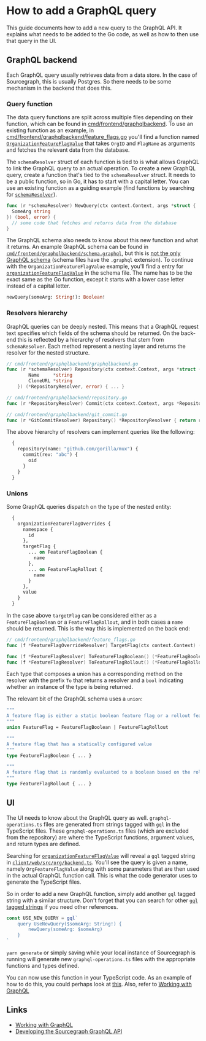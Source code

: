 # How to add a GraphQL query

This guide documents how to add a new query to the GraphQL API. It explains what needs to be added to the Go code, as well as how to then use that query in the UI.

## GraphQL backend

Each GraphQL query usually retrieves data from a data store. In the case of Sourcegraph, this is usually Postgres. So there needs to be some mechanism in the backend that does this.

### Query function

The data query functions are split across multiple files depending on their function, which can be found in [cmd/frontend/graphqlbackend](https://sourcegraph.com/github.com/sourcegraph/sourcegraph/-/tree/cmd/frontend/graphqlbackend). To use an existing function as an example, in [cmd/frontend/graphqlbackend/feature_flags.go](https://sourcegraph.com/github.com/sourcegraph/sourcegraph/-/blob/cmd/frontend/graphqlbackend/feature_flags.go) you'll find a function named [`OrganizationFeatureFlagValue`](https://sourcegraph.com/search?q=context:global+repo:%5Egithub%5C.com/sourcegraph/sourcegraph%24+file:%5Ecmd/frontend/graphqlbackend/feature_flags%5C.go+OrganizationFeatureFlagValue&patternType=literal) that takes `OrgID` and `FlagName` as arguments and fetches the relevant data from the database.

The `schemaResolver` struct of each function is tied to is what allows GraphQL to link the GraphQL query to an actual operation. To create a new GraphQL query, create a function that's tied to the `schemaResolver` struct. It needs to be a public function, so in Go, it has to start with a capital letter. You can use an existing function as a guiding example (find functions by searching for [`schemaResolver`](https://sourcegraph.com/search?q=context:global+repo:github.com/sourcegraph/sourcegraph+schemaResolver&patternType=literal&case=yes)).

```go
func (r *schemaResolver) NewQuery(ctx context.Context, args *struct {
  SomeArg string
}) (bool, error) {
  // some code that fetches and returns data from the database
}
```

The GraphQL schema also needs to know about this new function and what it returns. An example GraphQL schema can be found in [`cmd/frontend/graphqlbackend/schema.graphql`](https://sourcegraph.com/github.com/sourcegraph/sourcegraph/-/blob/cmd/frontend/graphqlbackend/schema.graphql), but this is [not the only GraphQL schema](https://sourcegraph.com/search?q=context:global+repo:%5Egithub%5C.com/sourcegraph/sourcegraph%24+file:.*%5C.graphql%24&patternType=literal) (schema files have the `.graphql` extension). To continue with the `OrganizationFeatureFlagValue` example, you'll find a entry for [`organizationFeatureFlagValue`](https://sourcegraph.com/search?q=context:global+repo:%5Egithub%5C.com/sourcegraph/sourcegraph%24+file:%5Ecmd/frontend/graphqlbackend/schema%5C.graphql+organizationFeatureFlagValue&patternType=literal) in the schema file. The name has to be the exact same as the Go function, except it starts with a lower case letter instead of a capital letter.

```graphql
newQuery(someArg: String!): Boolean!
```

### Resolvers hierarchy

GraphQL queries can be deeply nested. This means that a GraphQL request text specifies which fields of the schema should be returned. On the back-end this is reflected by a hierarchy of resolvers that stem from `schemaResolver`. Each method represent a nesting layer and returns the resolver for the nested structure.

```go
// cmd/frontend/graphqlbackend/graphqlbackend.go
func (r *schemaResolver) Repository(ctx context.Context, args *struct {
		Name     *string
		CloneURL *string
	}) (*RepositoryResolver, error) { ... }

// cmd/frontend/graphqlbackend/repository.go
func (r *RepositoryResolver) Commit(ctx context.Context, args *RepositoryCommitArgs) (*GitCommitResolver, error) { ... }

// cmd/frontend/graphqlbackend/git_commit.go
func (r *GitCommitResolver) Repository() *RepositoryResolver { return r.repoResolver }
```

The above hierarchy of resolvers can implement queries like the following:

```graphql
  {
    repository(name: "github.com/gorilla/mux") {
      commit(rev: "abc") {
        oid
      }
    }
  }
```

### Unions

Some GraphQL queries dispatch on the type of the nested entity:

```graphql
  {
    organizationFeatureFlagOverrides {
      namespace {
        id
      },
      targetFlag {
        ... on FeatureFlagBoolean {
          name
        },
        ... on FeatureFlagRollout {
          name
        }
      },
      value
    }
  }
```

In the case above `targetFlag` can be considered either as a `FeatureFlagBoolean` or a `FeatureFlagRollout`, and in both cases a `name` should be returned. This is the way this is implemented on the back end:

```go
// cmd/frontend/graphqlbackend/feature_flags.go
func (f *FeatureFlagOverrideResolver) TargetFlag(ctx context.Context) (*FeatureFlagResolver, error) { ... }

func (f *FeatureFlagResolver) ToFeatureFlagBoolean() (*FeatureFlagBooleanResolver, bool) { ... }
func (f *FeatureFlagResolver) ToFeatureFlagRollout() (*FeatureFlagRolloutResolver, bool) { ... }
```

Each type that composes a union has a corresponding method on the resolver with the prefix `To` that returns a resolver and a `bool` indicating whether an instance of the type is being returned.

The relevant bit of the GraphQL schema uses a `union`:

```graphql
"""
A feature flag is either a static boolean feature flag or a rollout feature flag
"""
union FeatureFlag = FeatureFlagBoolean | FeatureFlagRollout

"""
A feature flag that has a statically configured value
"""
type FeatureFlagBoolean { ... }

"""
A feature flag that is randomly evaluated to a boolean based on the rollout parameter
"""
type FeatureFlagRollout { ... }
```

## UI

The UI needs to know about the GraphQL query as well. `graphql-operations.ts` files are generated from strings tagged with `gql` in the TypeScript files. These `graphql-operations.ts` files (which are excluded from the repository) are where the TypeScript functions, argument values, and return types are defined.

Searching for [`organizationFeatureFlagValue`](https://sourcegraph.com/search?q=context:global+repo:%5Egithub%5C.com/sourcegraph/sourcegraph%24+file:%5Eclient/web/src/org/backend%5C.ts+organizationFeatureFlagValue&patternType=literal) will reveal a `gql` tagged string in [`client/web/src/org/backend.ts`](https://sourcegraph.com/github.com/sourcegraph/sourcegraph/-/blob/client/web/src/org/backend.ts). You'll see the query is given a name, namely `OrgFeatureFlagValue` along with some parameters that are then used in the actual GraphQL function call. This is what the code generator uses to generate the TypeScript files.

So in order to add a new GraphQL function, simply add another `gql` tagged string with a similar structure. Don't forget that you can search for other [`gql` tagged strings](https://sourcegraph.com/search?q=context:global+repo:%5Egithub%5C.com/sourcegraph/sourcegraph%24+file:%5E*%5C.ts+gql%60&patternType=literal) if you need other references.

```ts
const USE_NEW_QUERY = gql`
    query UseNewQuery($someArg: String!) {
        newQuery(someArg: $someArg)
    }
`
```

`yarn generate` or simply saving while your local instance of Sourcegraph is running will generate new `graphql-operations.ts` files with the appropriate functions and types defined.

You can now use this function in your TypeScript code. As an example of how to do this, you could perhaps look at [this](https://sourcegraph.com/search?q=context:global+repo:%5Egithub%5C.com/sourcegraph/sourcegraph%24+file:%5Eclient/web/src/user/settings/codeHosts/UserAddCodeHostsPage%5C.tsx+GET_ORG_FEATURE_FLAG_VALUE&patternType=literal). Also, refer to [Working with GraphQL](../background-information/web/graphql.md)

## Links

- [Working with GraphQL](../background-information/web/graphql.md)
- [Developing the Sourcegraph GraphQL API](../background-information/graphql_api.md)

